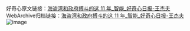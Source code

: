 好奇心原文链接：[海盗湾和政府搏斗的这 11 年_智能_好奇心日报-王杰夫](https://www.qdaily.com/articles/4317.html)
WebArchive归档链接：[海盗湾和政府搏斗的这 11 年_智能_好奇心日报-王杰夫](http://web.archive.org/web/20180429215715/http://www.qdaily.com:80/articles/4317.html)
![image](http://ww3.sinaimg.cn/large/007d5XDply1g3vf492pd8j30u04ebe81)